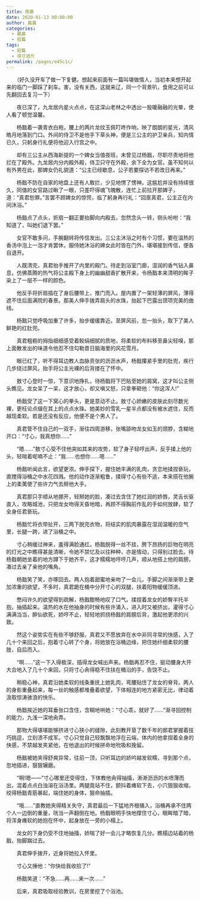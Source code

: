 ```yaml
---
title: 夜袭
date: 2020-01-13 00:00:00
author: 晨晨
categories: 
  - 晨晨
  - 短篇
tags: 
  - 短篇
  - 得寸进尺
permalink: /pages/e45c1c/
---
```


　　（好久没开车了做一下复健。想起来前面有一篇叫堪做情人，当初本来想开起来的临门一脚踩了刹车。害，没有关西，这就来辽，同一个背景叭，食用之前可以先翻回去复习一下）

　　夜已深了，九龙居内星火点点，在这深山老林之中透出一股暖融融的光晕，使人看了顿觉温馨。

　　杨戬着一袭青衣白袍，腰上的两片龙纹玉佩叮咚作响，映了朗朗的星光，清风皓月地落到门口。外间的侍卫不是他手下草头神，便是三公主的护卫亲兵，知内情已久，只躬身行礼便将他迎入行宫之中。

<!-- more -->

　　却有三公主从西海新提的一个婢女当值夜班，未曾见过杨戬，尽职尽责地将他拦在了殿外。九龙居内分内殿外殿，侍卫只守在外殿，余下全为女官。虽不知何以有外男在此，那婢女仍礼貌道：“公主已经歇息，公子若要探访不若改日再来。”

　　杨戬不防在自家的地盘上还有人敢拦，少见地愣了愣神。这尴尬并没有持续很久，同值的女官路过瞅了一眼，只差吓得魂飞魄散，连忙上前拉开那婢子，道：“真君恕罪。”言罢不顾婢女的惊愕，临了躬身再行礼：“回禀真君，公主正在内间沐浴。”

　　杨戬点了点头，折扇一翻正要抬脚向内殿去，忽然念头一转，侧头吩咐：“我知道了，叫她们退下罢。”

　　女官不敢多问，手腕翻转将传信发出。三公主沐浴之时有个习惯，要在温热的香汤中泡上一泡才肯罢休，服侍她沐浴的婢女此时皆在门外，堪堪接到传信，便各自退开。

　　人既清完，真君抬手推开了内里的殿门。待走到浴室门廊，湿润的香气钻入鼻息，仿佛蒸腾的热气将公主殿下身上的幽幽甜香扩散开来，令杨戬本来清明的眸子染上了一层不一样的颜色。

　　他反手将折扇插在了身后腰带上，推门而入。屋内置了一架轻薄的屏风，薄得遮不住后面满院的春景。那美人伸手拨弄肩头的水珠，抬起下巴露出颈项完美的曲线。

　　杨戬只觉呼吸加重了许多，抬步缓缓靠近。至屏风前，忽一抬头，取下了美人鲜艳的红肚兜。

　　真君粗粝的拇指细细感受着鲛绢细腻的质地，将柔软的布料移至鼻尖轻嗅，那上面散发出的味道令他忍不住勾勒昔日脑海里的风花雪月。

　　眼已红了，听不得耳边教人血脉贲张的沥沥水声，杨戬攥紧手里的肚兜，疾行几步绕过屏风，抬手将公主光裸的后背搂在了怀中。

　　敖寸心登时一惊，下意识地挣扎，待杨戬将下巴贴至她的肩窝，这才叫公主侧头瞧见。龙女呆了一呆，这才放心，却又嗔又怒，只拿拳砸他：“你这浑人!”

　　杨戬受了这一下窝心的拳头，更是意动不止。敖寸心娇嫩的皮肤此刻尽数光裸，更枉论点缀在其上的点点水珠。她美妙的雪乳一星半点都没有被水遮住，反而越现柔软。若是还没有反应，他便不是个男人了。

　　真君管不住自己的一双手，渐往四周游移，张嘴舔吻龙女如玉的颈脖，含糊地开口：“寸心，我真想你……”

　　“嗯……”敖寸心受不住他突如其来的攻势，软了身子轻哼出声，反手揉上他的头，轻喘着呢喃不止：“我……也想你……嗯……”

　　杨戬听闻此言，欲望更浓。伸手探下，握住她丰满的乳肉，贪恋地揉捏亵玩，直搅得浴桶之中水花四溅。他的动作逐渐粗鲁，揉得寸心有些不适，本来搭在他腕上的柔荑使了些许力气去掰他大手。

　　真君那只手顺从地挪开，轻掰她的脸，凑过去含住了她红润的娇唇，灵舌长驱直入，攻略城池，只把龙女吻得天昏地暗，再顾不得胸前作乱的手如何放肆，软了全身任君亵玩。

　　杨戬忙将衣带扯开，三两下脱完衣物，将结实的肌肉暴露在湿润温暖的空气里，长腿一跨，进了浴桶之中。

　　寸心稍缓过神来，羞得满脸通红。杨戬脱得一丝不挂，胯下昂扬的巨物在明亮的灯光之中瞧得甚是清晰，令她不禁忆及以往种种，亦是情动，只得别过脸去。待杨戬朝她坐着的地方蹲下于她齐平，这才糯糯地哼哼几声，顺从地搭上他的肩膀，凑过去亲了亲他的嘴角。

　　杨戬笑了笑，亦啄回去。两人抱着甜蜜地亲吻了一会儿，手脚之间渐渐带上更加浓重的欲望，不多时，真君跪在桶中分开寸心的双腿，扶着阳物缓缓顶进。

　　憋闷许久的欲望得到疏解，杨戬酣畅地叹了口气。揉捏着龙女的娇臀半托半抱，抽插起来。温热的水在他抽身的时候有些许涌入，进入时又被挤出，灌得寸心满满当当，醉仙欲死，娇哼不止，轻轻地抓挠杨戬的肩膀后背，激起他更浓的兴致。

　　然这个姿势实在有些不够舒服，真君又不愿放弃在水中非同寻常的快感，入了几十个来回之后，抱着寸心转了个身，将她放在浴桶边缘，把住她纤细柔软的腰肢，自后而入。

　　“啊……”这一下入得极深，插得龙女喊出声来。杨戬再忍不住，挺动腰身大开大合地入了几十个来回，只将寸心肏得稳不住扶在桶沿的手，告饶不止。

　　稍稳心神，真君沿她柔软的线条重抚上她乳肉，弯腰贴住了龙女的脊背。两人的身影重叠起来，每一丝的触感都堆叠着欲望，下体相连的地方紧密无比，律动着汲取惊涛骇浪的快乐。

　　杨戬挨近她的耳垂张口含住，含糊地哄她：“寸心乖，就好了……”渐寻回控制的能力，九浅一深地肏弄。

　　那物大得堪堪能够挤进寸心狭小的缝隙，此刻教开垦了数千年的郎君掌握着技巧挑逗，立刻溃不成军。寸心只觉自己轻飘飘地浮在云端，体内的他拿捏着全身的快感，不禁越发夹紧他，在他退出的时候拼命地吮吸和挽留。

　　杨戬被她夹得舒爽异常，往前一顶，只听耳边的娇吟越发软糯，寻到那个点，忽地插进，狠狠辗磨。

　　“啊!嗯——”寸心哪里还受得住，下体教他肏得抽搐，淅淅沥沥的水喷薄而出，混着点点白浊溶在浴汤里。两腿竟站不住，颤抖着瘫软下去，小穴狠狠收缩，绞得杨戬青筋暴起，端住她的身体，狠命抽插。

　　“哦……”直教她夹得精关失守，真君最后一下猛地齐根捅入，浴桶再承不住两个人一边倒的重量，咣当一声翻倒在地。杨戬眼明手快地撑住寸心，眼眸暗了暗，将浑身瘫软的她抱在怀中，起身放在一旁的小榻上。

　　龙女的下身仍受不住地抽搐，娇喘了好一会儿才略恢复几分。瞧榻边站着的杨戬，抬脚踹过去。

　　真君伸手拨开，近身将她拉入怀里。

　　寸心又捶他：“你快给我收拾了!”

　　杨戬笑道：“不急……再……来一次……”

　　后来，真君吸取经验教训，在房里挖了个浴池。
